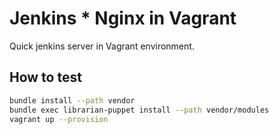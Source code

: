 # Jenkins * Nginx in Vagrant

Quick jenkins server in Vagrant environment.

## How to test

```sh
bundle install --path vendor
bundle exec librarian-puppet install --path vendor/modules
vagrant up --provision
```
